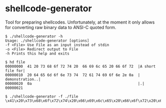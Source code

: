shellcode-generator
===================

Tool for preparing shellcodes. Unfortunately, at the moment it only allows
for converting raw binary data to ANSI-C quoted form.
```
$ ./shellcode-generator -h
Usage: ./shellcode-generator [options]
-f <File> Use File as an input instead of stdin
-o <File> Redirect output to File
-h Prints this help and exits

$ hd file
00000000  41 20 73 68 6f 72 74 20  66 69 6c 65 20 66 6f 72  |A short file for|
00000010  20 64 65 6d 6f 6e 73 74  72 61 74 69 6f 6e 2e 0a  | demonstration..|
00000020  0a                                                |.|
00000021

$ ./shellcode-generator -f ./file
\x41\x20\x73\x68\x6f\x72\x74\x20\x66\x69\x6c\x65\x20\x66\x6f\x72\x20\x64\x65\x6d\x6f\x6e\x73\x74\x72\x61\x74\x69\x6f\x6e\x2e\xa\xa
```

